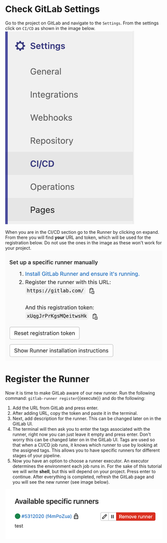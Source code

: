 
# Check GitLab Settings
Go to the project on GitLab and navigate to the `Settings`. From the settings click on `CI/CD` as shown in the image below. 
![Find Settings Image](./assets/register_runner_1.png)

When you are in the CI/CD section go to the Runner by clicking on expand. From there you will find **your** URL and token, which will be used for the registration below. Do not use the ones in the image as these won't work for your project.
![Find Runner Register Image](./assets/register_runner_2.png)

# Register the Runner 
Now it is time to make GitLab aware of our new runner. Run the following command: `gitlab-runner register`{{execute}} and do the following:
1. Add the URL from GitLab and press enter.
2. After adding URL, copy the token and paste it in the terminal. 
2. Next, add description for the runner. This can be changed later on in the GitLab UI.
3. The terminal will then ask you to enter the tags associated with the runner, right now you can just leave it empty and press enter. Don't worry this can be changed later on in the GitLab UI. Tags are used so that when a CI/CD job runs, it knows which runner to use by looking at the assigned tags. This allows you to have specific runners for different stages of your pipeline.
4. Now you have an option to choose a runner executor. An executor determines the environment each job runs in. For the sake of this tutorial we will write **shell**, but this will depend on your project. Press enter to continue.
After everything is completed, refresh the GitLab page and you will see the new runner (see image below).
   
![Find Runner Register Image](./assets/runner_running.png)
   
